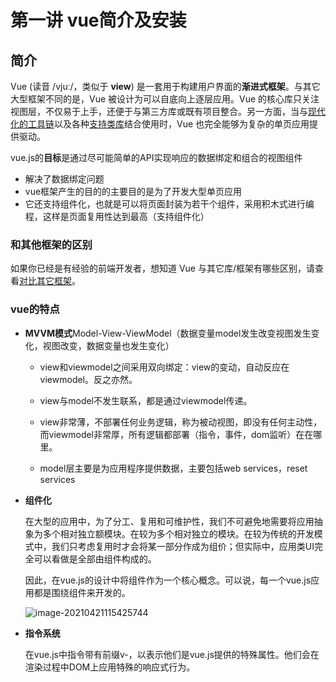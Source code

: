 # 第一讲 vue简介及安装

## 简介

Vue (读音 /vjuː/，类似于 **view**) 是一套用于构建用户界面的**渐进式框架**。与其它大型框架不同的是，Vue 被设计为可以自底向上逐层应用。Vue 的核心库只关注视图层，不仅易于上手，还便于与第三方库或既有项目整合。另一方面，当与[现代化的工具链](https://cn.vuejs.org/v2/guide/single-file-components.html)以及各种[支持类库](https://github.com/vuejs/awesome-vue#libraries--plugins)结合使用时，Vue 也完全能够为复杂的单页应用提供驱动。

vue.js的**目标**是通过尽可能简单的API实现响应的数据绑定和组合的视图组件

- 解决了数据绑定问题
- vue框架产生的目的的主要目的是为了开发大型单页应用
- 它还支持组件化，也就是可以将页面封装为若干个组件，采用积木式进行编程，这样是页面复用性达到最高（支持组件化）

### 和其他框架的区别

如果你已经是有经验的前端开发者，想知道 Vue 与其它库/框架有哪些区别，请查看[对比其它框架](https://cn.vuejs.org/v2/guide/comparison.html)。

### vue的特点

- **MVVM模式**Model-View-ViewModel（数据变量model发生改变视图发生变化，视图改变，数据变量也发生变化）

  - view和viewmodel之间采用双向绑定：view的变动，自动反应在viewmodel。反之亦然。

  - view与model不发生联系，都是通过viewmodel传递。

  - view非常薄，不部署任何业务逻辑，称为被动视图，即没有任何主动性，而viewmodel非常厚，所有逻辑都部署（指令，事件，dom监听）在在哪里。

  - model层主要是为应用程序提供数据，主要包括web services，reset services

- **组件化**

  在大型的应用中，为了分工、复用和可维护性，我们不可避免地需要将应用抽象为多个相对独立额模块。在较为多个相对独立的模块。在较为传统的开发模式中，我们只考虑复用时才会将某一部分作成为组价；但实际中，应用类UI完全可以看做是全部由组件构成的。

  因此，在vue.js的设计中将组件作为一个核心概念。可以说，每一个vue.js应用都是围绕组件来开发的。

  ![image-20210421115425744](C:\Users\Administrator\AppData\Roaming\Typora\typora-user-images\image-20210421115425744.png)

- **指令系统**

  在vue.js中指令带有前缀v-，以表示他们是vue.js提供的特殊属性。他们会在渲染过程中DOM上应用特殊的响应式行为。

  